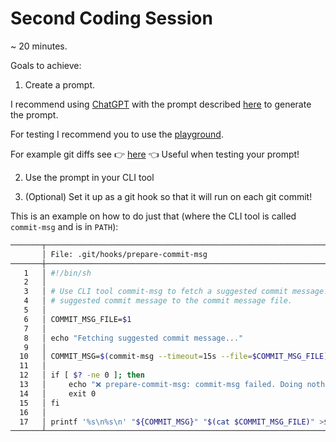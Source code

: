 # Second Coding Session

~ 20 minutes.

Goals to achieve:

1. Create a prompt.

I recommend using [ChatGPT](https://chat.openai.com/) with the prompt described
[here](https://github.com/philiplinell/openai-workshop/blob/main/openai-overview.md#prompt-engineering)
to generate the prompt.

For testing I recommend you to use the
[playground](https://platform.openai.com/playground/p/?mode=chat).

For example git diffs see 👉 [here](./commits/README.md) 👈
Useful when testing your prompt!

2. Use the prompt in your CLI tool

3. (Optional) Set it up as a git hook so that it will run on each git commit!

This is an example on how to do just that (where the CLI tool is called
`commit-msg` and is in `PATH`):

```sh
───────┬────────────────────────────────────────────────────────────────────────────────────
       │ File: .git/hooks/prepare-commit-msg
───────┼────────────────────────────────────────────────────────────────────────────────────
   1   │ #!/bin/sh
   2   │
   3   │ # Use CLI tool commit-msg to fetch a suggested commit message. Prepend the
   4   │ # suggested commit message to the commit message file.
   5   │
   6   │ COMMIT_MSG_FILE=$1
   7   │
   8   │ echo "Fetching suggested commit message..."
   9   │
  10   │ COMMIT_MSG=$(commit-msg --timeout=15s --file=$COMMIT_MSG_FILE)
  11   │
  12   │ if [ $? -ne 0 ]; then
  13   │     echo "❌ prepare-commit-msg: commit-msg failed. Doing nothing..."
  14   │     exit 0
  15   │ fi
  16   │
  17   │ printf '%s\n%s\n' "${COMMIT_MSG}" "$(cat $COMMIT_MSG_FILE)" >$COMMIT_MSG_FILE
───────┴────────────────────────────────────────────────────────────────────────────────────
```

